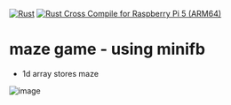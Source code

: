 [![Rust](https://github.com/RGGH/maze/actions/workflows/rust.yml/badge.svg)](https://github.com/RGGH/maze/actions/workflows/rust.yml)
[![Rust Cross Compile for Raspberry Pi 5 (ARM64)](https://github.com/RGGH/maze/actions/workflows/cross_compile_pi5.yaml/badge.svg)](https://github.com/RGGH/maze/actions/workflows/cross_compile_pi5.yaml)
# maze game - using minifb

- 1d array stores maze

![image](https://github.com/user-attachments/assets/45c732a1-6588-4aa7-9c11-f9a36522710d)

